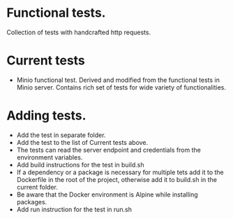 # Functional tests. 
Collection of tests with handcrafted http requests.

# Current tests
- Minio functional test. 
  Derived and modified from the functional tests in Minio server.
  Contains rich set of tests for wide variety of functionalities.

# Adding tests.
- Add the test in separate folder.
- Add the test to the list of Current tests above.
- The tests can read the server endpoint and credentials from the environment variables.
- Add build instructions for the test in build.sh
- If a dependency or a package is necessary for multiple tets add it to the Dockerfile in the root of the project, otherwise add it to build.sh in the current folder.
- Be aware that the Docker environment is Alpine while installing packages.
- Add run instruction for the test in run.sh
